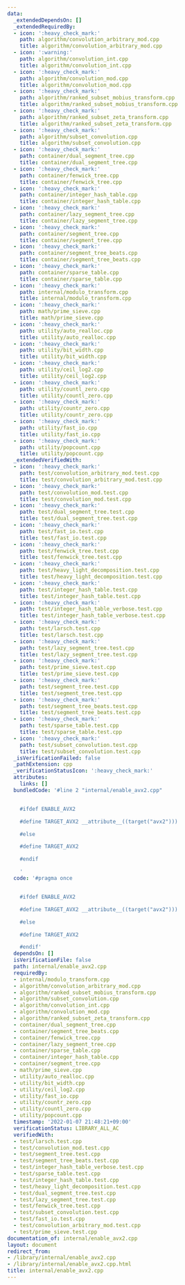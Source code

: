 ```yaml
---
data:
  _extendedDependsOn: []
  _extendedRequiredBy:
  - icon: ':heavy_check_mark:'
    path: algorithm/convolution_arbitrary_mod.cpp
    title: algorithm/convolution_arbitrary_mod.cpp
  - icon: ':warning:'
    path: algorithm/convolution_int.cpp
    title: algorithm/convolution_int.cpp
  - icon: ':heavy_check_mark:'
    path: algorithm/convolution_mod.cpp
    title: algorithm/convolution_mod.cpp
  - icon: ':heavy_check_mark:'
    path: algorithm/ranked_subset_mobius_transform.cpp
    title: algorithm/ranked_subset_mobius_transform.cpp
  - icon: ':heavy_check_mark:'
    path: algorithm/ranked_subset_zeta_transform.cpp
    title: algorithm/ranked_subset_zeta_transform.cpp
  - icon: ':heavy_check_mark:'
    path: algorithm/subset_convolution.cpp
    title: algorithm/subset_convolution.cpp
  - icon: ':heavy_check_mark:'
    path: container/dual_segment_tree.cpp
    title: container/dual_segment_tree.cpp
  - icon: ':heavy_check_mark:'
    path: container/fenwick_tree.cpp
    title: container/fenwick_tree.cpp
  - icon: ':heavy_check_mark:'
    path: container/integer_hash_table.cpp
    title: container/integer_hash_table.cpp
  - icon: ':heavy_check_mark:'
    path: container/lazy_segment_tree.cpp
    title: container/lazy_segment_tree.cpp
  - icon: ':heavy_check_mark:'
    path: container/segment_tree.cpp
    title: container/segment_tree.cpp
  - icon: ':heavy_check_mark:'
    path: container/segment_tree_beats.cpp
    title: container/segment_tree_beats.cpp
  - icon: ':heavy_check_mark:'
    path: container/sparse_table.cpp
    title: container/sparse_table.cpp
  - icon: ':heavy_check_mark:'
    path: internal/modulo_transform.cpp
    title: internal/modulo_transform.cpp
  - icon: ':heavy_check_mark:'
    path: math/prime_sieve.cpp
    title: math/prime_sieve.cpp
  - icon: ':heavy_check_mark:'
    path: utility/auto_realloc.cpp
    title: utility/auto_realloc.cpp
  - icon: ':heavy_check_mark:'
    path: utility/bit_width.cpp
    title: utility/bit_width.cpp
  - icon: ':heavy_check_mark:'
    path: utility/ceil_log2.cpp
    title: utility/ceil_log2.cpp
  - icon: ':heavy_check_mark:'
    path: utility/countl_zero.cpp
    title: utility/countl_zero.cpp
  - icon: ':heavy_check_mark:'
    path: utility/countr_zero.cpp
    title: utility/countr_zero.cpp
  - icon: ':heavy_check_mark:'
    path: utility/fast_io.cpp
    title: utility/fast_io.cpp
  - icon: ':heavy_check_mark:'
    path: utility/popcount.cpp
    title: utility/popcount.cpp
  _extendedVerifiedWith:
  - icon: ':heavy_check_mark:'
    path: test/convolution_arbitrary_mod.test.cpp
    title: test/convolution_arbitrary_mod.test.cpp
  - icon: ':heavy_check_mark:'
    path: test/convolution_mod.test.cpp
    title: test/convolution_mod.test.cpp
  - icon: ':heavy_check_mark:'
    path: test/dual_segment_tree.test.cpp
    title: test/dual_segment_tree.test.cpp
  - icon: ':heavy_check_mark:'
    path: test/fast_io.test.cpp
    title: test/fast_io.test.cpp
  - icon: ':heavy_check_mark:'
    path: test/fenwick_tree.test.cpp
    title: test/fenwick_tree.test.cpp
  - icon: ':heavy_check_mark:'
    path: test/heavy_light_decomposition.test.cpp
    title: test/heavy_light_decomposition.test.cpp
  - icon: ':heavy_check_mark:'
    path: test/integer_hash_table.test.cpp
    title: test/integer_hash_table.test.cpp
  - icon: ':heavy_check_mark:'
    path: test/integer_hash_table_verbose.test.cpp
    title: test/integer_hash_table_verbose.test.cpp
  - icon: ':heavy_check_mark:'
    path: test/larsch.test.cpp
    title: test/larsch.test.cpp
  - icon: ':heavy_check_mark:'
    path: test/lazy_segment_tree.test.cpp
    title: test/lazy_segment_tree.test.cpp
  - icon: ':heavy_check_mark:'
    path: test/prime_sieve.test.cpp
    title: test/prime_sieve.test.cpp
  - icon: ':heavy_check_mark:'
    path: test/segment_tree.test.cpp
    title: test/segment_tree.test.cpp
  - icon: ':heavy_check_mark:'
    path: test/segment_tree_beats.test.cpp
    title: test/segment_tree_beats.test.cpp
  - icon: ':heavy_check_mark:'
    path: test/sparse_table.test.cpp
    title: test/sparse_table.test.cpp
  - icon: ':heavy_check_mark:'
    path: test/subset_convolution.test.cpp
    title: test/subset_convolution.test.cpp
  _isVerificationFailed: false
  _pathExtension: cpp
  _verificationStatusIcon: ':heavy_check_mark:'
  attributes:
    links: []
  bundledCode: '#line 2 "internal/enable_avx2.cpp"


    #ifdef ENABLE_AVX2

    #define TARGET_AVX2 __attribute__((target("avx2")))

    #else

    #define TARGET_AVX2

    #endif

    '
  code: '#pragma once


    #ifdef ENABLE_AVX2

    #define TARGET_AVX2 __attribute__((target("avx2")))

    #else

    #define TARGET_AVX2

    #endif'
  dependsOn: []
  isVerificationFile: false
  path: internal/enable_avx2.cpp
  requiredBy:
  - internal/modulo_transform.cpp
  - algorithm/convolution_arbitrary_mod.cpp
  - algorithm/ranked_subset_mobius_transform.cpp
  - algorithm/subset_convolution.cpp
  - algorithm/convolution_int.cpp
  - algorithm/convolution_mod.cpp
  - algorithm/ranked_subset_zeta_transform.cpp
  - container/dual_segment_tree.cpp
  - container/segment_tree_beats.cpp
  - container/fenwick_tree.cpp
  - container/lazy_segment_tree.cpp
  - container/sparse_table.cpp
  - container/integer_hash_table.cpp
  - container/segment_tree.cpp
  - math/prime_sieve.cpp
  - utility/auto_realloc.cpp
  - utility/bit_width.cpp
  - utility/ceil_log2.cpp
  - utility/fast_io.cpp
  - utility/countr_zero.cpp
  - utility/countl_zero.cpp
  - utility/popcount.cpp
  timestamp: '2022-01-07 21:48:21+09:00'
  verificationStatus: LIBRARY_ALL_AC
  verifiedWith:
  - test/larsch.test.cpp
  - test/convolution_mod.test.cpp
  - test/segment_tree.test.cpp
  - test/segment_tree_beats.test.cpp
  - test/integer_hash_table_verbose.test.cpp
  - test/sparse_table.test.cpp
  - test/integer_hash_table.test.cpp
  - test/heavy_light_decomposition.test.cpp
  - test/dual_segment_tree.test.cpp
  - test/lazy_segment_tree.test.cpp
  - test/fenwick_tree.test.cpp
  - test/subset_convolution.test.cpp
  - test/fast_io.test.cpp
  - test/convolution_arbitrary_mod.test.cpp
  - test/prime_sieve.test.cpp
documentation_of: internal/enable_avx2.cpp
layout: document
redirect_from:
- /library/internal/enable_avx2.cpp
- /library/internal/enable_avx2.cpp.html
title: internal/enable_avx2.cpp
---
```

